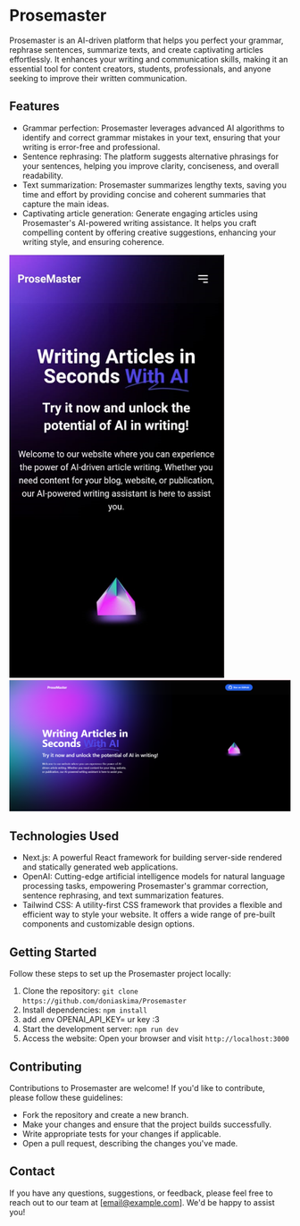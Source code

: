 # Prosemaster

Prosemaster is an AI-driven platform that helps you perfect your grammar, rephrase sentences, summarize texts, and create captivating articles effortlessly. It enhances your writing and communication skills, making it an essential tool for content creators, students, professionals, and anyone seeking to improve their written communication.

## Features

- Grammar perfection: Prosemaster leverages advanced AI algorithms to identify and correct grammar mistakes in your text, ensuring that your writing is error-free and professional.
- Sentence rephrasing: The platform suggests alternative phrasings for your sentences, helping you improve clarity, conciseness, and overall readability.
- Text summarization: Prosemaster summarizes lengthy texts, saving you time and effort by providing concise and coherent summaries that capture the main ideas.
- Captivating article generation: Generate engaging articles using Prosemaster's AI-powered writing assistance. It helps you craft compelling content by offering creative suggestions, enhancing your writing style, and ensuring coherence.

![Hero](screenshots/hero.png)
![Hero](screenshots/sc1.png)

## Technologies Used

- Next.js: A powerful React framework for building server-side rendered and statically generated web applications.
- OpenAI: Cutting-edge artificial intelligence models for natural language processing tasks, empowering Prosemaster's grammar correction, sentence rephrasing, and text summarization features.
- Tailwind CSS: A utility-first CSS framework that provides a flexible and efficient way to style your website. It offers a wide range of pre-built components and customizable design options.

## Getting Started

Follow these steps to set up the Prosemaster project locally:

1. Clone the repository: `git clone https://github.com/doniaskima/Prosemaster`
2. Install dependencies: `npm install`
3. add .env OPENAI_API_KEY= ur key :3
4. Start the development server: `npm run dev`
5. Access the website: Open your browser and visit `http://localhost:3000`

## Contributing

Contributions to Prosemaster are welcome! If you'd like to contribute, please follow these guidelines:
- Fork the repository and create a new branch.
- Make your changes and ensure that the project builds successfully.
- Write appropriate tests for your changes if applicable.
- Open a pull request, describing the changes you've made.

 

## Contact

If you have any questions, suggestions, or feedback, please feel free to reach out to our team at [email@example.com]. We'd be happy to assist you!

